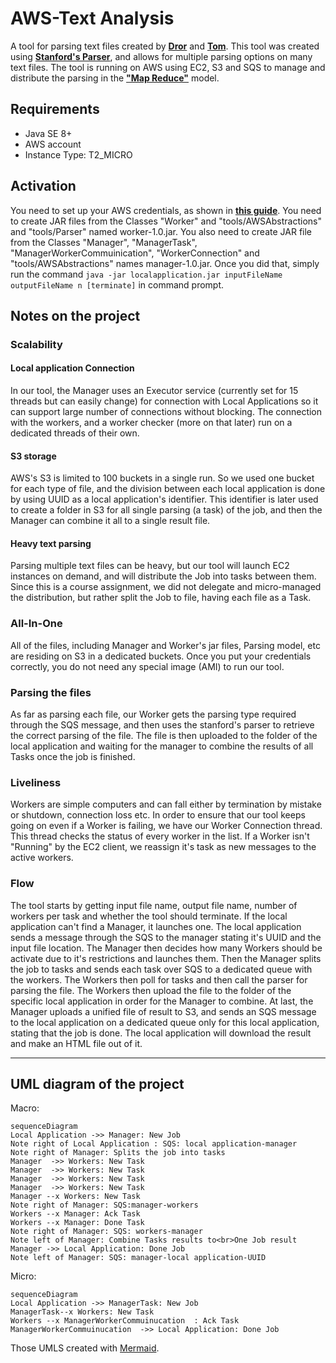 # AWS-Text Analysis
A tool for parsing text files created by [**Dror**](https://github.com/drorgabay) and [**Tom**](https://github.com/ToMax446).
This tool was created using [**Stanford's Parser**](https://stanfordnlp.github.io/CoreNLP/parser-standalone.html), and allows for multiple parsing options on many text files.
The tool is running on AWS using EC2, S3 and SQS to manage and distribute the parsing in the [**"Map Reduce"**](https://en.wikipedia.org/wiki/MapReduce) model.



## Requirements
 - Java SE 8+
 - AWS account
 - Instance Type: T2_MICRO


## Activation

You need to set up your AWS credentials, as shown in [**this guide**](https://docs.aws.amazon.com/cli/latest/userguide/cli-configure-files.html).
You need to create JAR files from the Classes "Worker" and "tools/AWSAbstractions" and "tools/Parser" named worker-1.0.jar.
You also need to create JAR file from the Classes "Manager", "ManagerTask", "ManagerWorkerCommuinication", "WorkerConnection" and "tools/AWSAbstractions" names manager-1.0.jar.
Once you did that, simply run the command `java -jar localapplication.jar inputFileName outputFileName n [terminate]` in command prompt.

## Notes on the project

### Scalability
#### Local application Connection
In our tool, the Manager uses an Executor service (currently set for 15 threads but can easily change) for connection with Local Applications so it can support large number of connections without blocking.
The connection with the workers, and a worker checker (more on that later) run on a dedicated threads of their own.
#### S3 storage
AWS's S3 is limited to 100 buckets in a single run. So we used one bucket for each type of file, and the division between each local application is done by using UUID as a local application's identifier. This identifier is later used to create a folder in S3 for all single parsing (a task) of the job, and then the Manager can combine it all to a single result file.
#### Heavy text parsing
Parsing multiple text files can be heavy, but our tool will launch EC2 instances on demand, and will distribute the Job into tasks between them. Since this is a course assignment, we did not delegate and micro-managed the distribution, but rather split the Job to file, having each file as a Task.
### All-In-One
All of the files, including Manager and Worker's jar files, Parsing model, etc are residing on S3 in a dedicated buckets. Once you put your credentials correctly, you do not need any special image (AMI) to run our tool.
### Parsing the files
As far as parsing each file, our Worker gets the parsing type required through the SQS message, and then uses the stanford's parser to retrieve the correct parsing of the file. The file is then uploaded to the folder of the local application and waiting for the manager to combine the results of all Tasks once the job is finished.
### Liveliness
Workers are simple computers and can fall either by termination by mistake or shutdown, connection loss etc.
In order to ensure that our tool keeps going on even if a Worker is failing, we have our Worker Connection thread. This thread checks the status of every worker in the list. If a Worker isn't "Running" by the EC2 client, we reassign it's task as new messages to the active workers.
### Flow
The tool starts by getting input file name, output file name, number of workers per task and whether the tool should terminate. If the local application can't find a Manager, it launches one.
The local application sends a message through the SQS to the manager stating it's UUID and the input file location.
The Manager then decides how many Workers should be activate due to it's restrictions and launches them.
Then the Manager splits the job to tasks and sends each task over SQS to a dedicated queue with the workers.
The Workers then poll for tasks and then call the parser for parsing the file. The Workers then upload the file to the folder of the specific local application in order for the Manager to combine.
At last, the Manager uploads a unified file of result to S3, and sends an SQS message to the local application on a dedicated queue only for this local application, stating that the job is done.
The local application will download the result and make an HTML file out of it.

----

## UML diagram of the project

Macro:
```mermaid
sequenceDiagram
Local Application ->> Manager: New Job
Note right of Local Application : SQS: local application-manager
Note right of Manager: Splits the job into tasks 
Manager  ->> Workers: New Task
Manager  ->> Workers: New Task
Manager  ->> Workers: New Task
Manager  ->> Workers: New Task
Manager --x Workers: New Task
Note right of Manager: SQS:manager-workers
Workers --x Manager: Ack Task
Workers --x Manager: Done Task
Note right of Manager: SQS: workers-manager
Note left of Manager: Combine Tasks results to<br>One Job result
Manager ->> Local Application: Done Job
Note left of Manager: SQS: manager-local application-UUID

```
Micro:
```mermaid
sequenceDiagram
Local Application ->> ManagerTask: New Job
ManagerTask--x Workers: New Task
Workers --x ManagerWorkerCommuinucation  : Ack Task
ManagerWorkerCommuinucation  ->> Local Application: Done Job
```

Those UMLS created with  [Mermaid](https://mermaidjs.github.io/).



